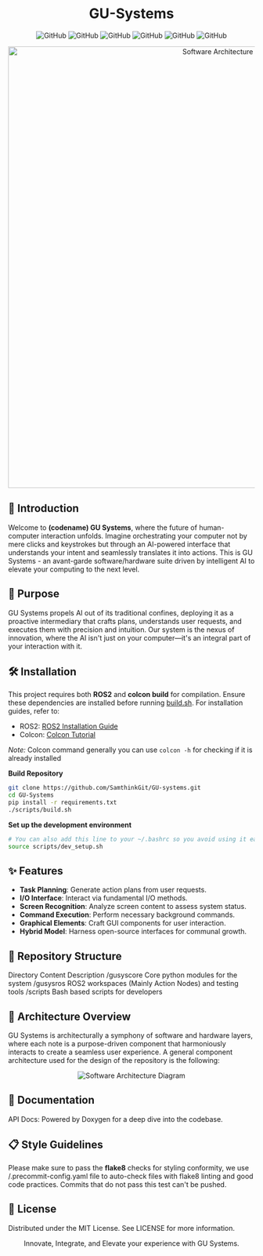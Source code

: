# <div align="center">GU-Systems</div>

<div align="center">

![GitHub](https://img.shields.io/badge/License-MIT-blue)
![GitHub](https://img.shields.io/badge/Version-0.0.1-blue)
![GitHub](https://img.shields.io/badge/build-passing-green)
![GitHub](https://img.shields.io/badge/style-flake8-green)
![GitHub](https://img.shields.io/badge/docs-Doxygen-white)
![GitHub](https://img.shields.io/badge/release-in_process-orange)


</div>
<div align="center">
  <img src="https://github.com/SamthinkGit/GU-systems/assets/92941012/62b27a54-c44e-4fca-92ae-12294dd6d1ee" alt="Software Architecture Diagram" width=900>
</div>

## 🚀 Introduction

Welcome to **(codename) GU Systems**, where the future of human-computer interaction unfolds. Imagine orchestrating your computer not by mere clicks and keystrokes but through an AI-powered interface that understands your intent and seamlessly translates it into actions. This is GU Systems - an avant-garde software/hardware suite driven by intelligent AI to elevate your computing to the next level.

## 🎯 Purpose

GU Systems propels AI out of its traditional confines, deploying it as a proactive intermediary that crafts plans, understands user requests, and executes them with precision and intuition. Our system is the nexus of innovation, where the AI isn't just on your computer—it's an integral part of your interaction with it.

## 🛠️ Installation
This project requires both **ROS2** and **colcon build** for compilation. Ensure these dependencies are installed before running [build.sh](/scripts/build.sh). For installation guides, refer to:

- ROS2: [ROS2 Installation Guide](https://docs.ros.org/en/humble/Installation.html)
- Colcon: [Colcon Tutorial](https://colcon.readthedocs.io/en/released/user/installation.html)

*Note:* Colcon command generally you can use `colcon -h` for checking if it is already installed

**Build Repository**
```bash
git clone https://github.com/SamthinkGit/GU-systems.git
cd GU-Systems
pip install -r requirements.txt
./scripts/build.sh
```

**Set up the development environment**
```bash
# You can also add this line to your ~/.bashrc so you avoid using it each time
source scripts/dev_setup.sh
```

## ✨ Features

- **Task Planning**: Generate action plans from user requests.
- **I/O Interface**: Interact via fundamental I/O methods.
- **Screen Recognition**: Analyze screen content to assess system status.
- **Command Execution**: Perform necessary background commands.
- **Graphical Elements**: Craft GUI components for user interaction.
- **Hybrid Model**: Harness open-source interfaces for communal growth.

## 🧱 Repository Structure
Directory	Content Description
/gusyscore Core python modules for the system
/gusysros	ROS2 workspaces (Mainly Action Nodes) and testing tools
/scripts Bash based scripts for developers

## 📐 Architecture Overview

GU Systems is architecturally a symphony of software and hardware layers, where each note is a purpose-driven component that harmoniously interacts to create a seamless user experience. A general component architecture used for the design of the repository is the following:
<div align="center">
    <img src="https://github.com/SamthinkGit/GU-systems/assets/92941012/4a8b163d-6654-44bd-acc7-d82ff742984c" alt="Software Architecture Diagram">
</div>

## 📘 Documentation
API Docs: Powered by Doxygen for a deep dive into the codebase.

## 📋 Style Guidelines
Please make sure to pass the **flake8** checks for styling conformity, we use /.precommit-config.yaml file to auto-check files with flake8 linting and good code practices. Commits that do not pass this test can't be pushed.


## 📜 License
Distributed under the MIT License. See LICENSE for more information.
<div align="center">
  Innovate, Integrate, and Elevate your experience with GU Systems.
</div>
